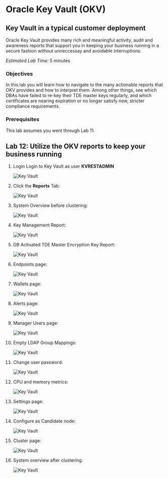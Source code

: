 # Oracle Key Vault (OKV)

## Key Vault in a typical customer deployment
Oracle Key Vault provides many rich and meaningful activity, audit and awareness reports that support you in keeping your business running in a secure fashion without unneccessay and avoidable interruptions.

*Estimated Lab Time:* 5 minutes

### Objectives
In this lab you will learn how to navigate to the many actionable reports that OKV provides and how to interpret them. Among other things, see which DBAs have failed to re-key their TDE master keys regularly, and which certificates are nearing expiration or no longer satisfy new, stricter compliance requirements.

### Prerequisites
This lab assumes you went through Lab 11. 

## Lab 12: Utilize the OKV reports to keep your business running

1. Login Login to Key Vault as user **KVRESTADMIN**

     ![Key Vault](./images/image-2025-09-03_13-29-46.png "Login to Key Vault as an OKV administrator.")

2. Click the **Reports** Tab:

    ![Key Vault](./images/image-2025-7-24_12-11-54.png "Click the Reports Tab.")

3. System Overview before clustering:

    ![Key Vault](./images/image-2025-09-11-17.41.21.png "Expand Keys and Wallets Reports and click on Certificate Awareness Report:")

4. Key Management Report:

    ![Key Vault](./images/image-2025-09-11-17.53.46.png "Certficates are listed and grouped by their length and remaining life time:")

5. DB Activated TDE Master Encryption Key Report:

    ![Key Vault](./images/image-2025-09-11-18.09.03.png "Click the Endpoints Tab.")

6. Endpoints page:

    ![Key Vault](./images/image-2025-09-11-18.13.52.png "Expand Keys and Wallets Reports and click on Certificate Awareness Report:")

7. Wallets page:

    ![Key Vault](./images/image-2025-09-11-18.20.43.png "Expand Keys and Wallets Reports and click on Certificate Awareness Report:")

8. Alerts page:

    ![Key Vault](./images/image-2025-09-11-18.27.41.png "Expand Keys and Wallets Reports and click on Certificate Awareness Report:")

9. Manager Users page:

    ![Key Vault](./images/image-2025-09-11-18.29.46.png "Expand Keys and Wallets Reports and click on Certificate Awareness Report:")

10. Empty LDAP Group Mappings:

    ![Key Vault](./images/image-2025-09-11-18.33.10.png "Expand Keys and Wallets Reports and click on Certificate Awareness Report:")

11. Change user password:

    ![Key Vault](./images/image-2025-09-11-18.42.01.png "Expand Keys and Wallets Reports and click on Certificate Awareness Report:")

12. CPU and memory metrics:

    ![Key Vault](./images/image-2025-09-11-18.46.22.png "Expand Keys and Wallets Reports and click on Certificate Awareness Report:")

13. Settings page:

    ![Key Vault](./images/image-2025-09-11-18.48.38-CUSTOM.png "Expand Keys and Wallets Reports and click on Certificate Awareness Report:")

14. Configure as Candidate node:

    ![Key Vault](./images/image-2025-09-11-18.50.51.png "Expand Keys and Wallets Reports and click on Certificate Awareness Report:")

15. Cluster page:

    ![Key Vault](./images/image-2025-09-11-18.58.43.png "Expand Keys and Wallets Reports and click on Certificate Awareness Report:")

16. System overview after clustering:

    ![Key Vault](./images/image-2025-09-11-19.02.06.png "Expand Keys and Wallets Reports and click on Certificate Awareness Report:")